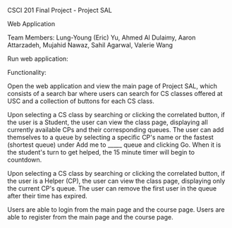 CSCI 201 Final Project - Project SAL

Web Application

Team Members: Lung-Young (Eric) Yu, Ahmed Al Dulaimy, Aaron Attarzadeh, Mujahid Nawaz, Sahil Agarwal, Valerie Wang

Run web application:



Functionality:

Open the web application and view the main page of Project SAL, which consists of a search bar where users can search for CS classes offered at USC and a collection of buttons for each CS class.

Upon selecting a CS class by searching or clicking the correlated button, if the user is a Student, the user can view the class page, displaying all currently available CPs and their corresponding queues. The user can add themselves to a queue by selecting a specific CP's name or the fastest (shortest queue) under Add me to _____ queue and clicking Go. When it is the student's turn to get helped, the 15 minute timer will begin to countdown.

Upon selecting a CS class by searching or clicking the correlated button, if the user is a Helper (CP), the user can view the class page, displaying only the current CP's queue. The user can remove the first user in the queue after their time has expired. 

Users are able to login from the main page and the course page. 
Users are able to register from the main page and the course page.
